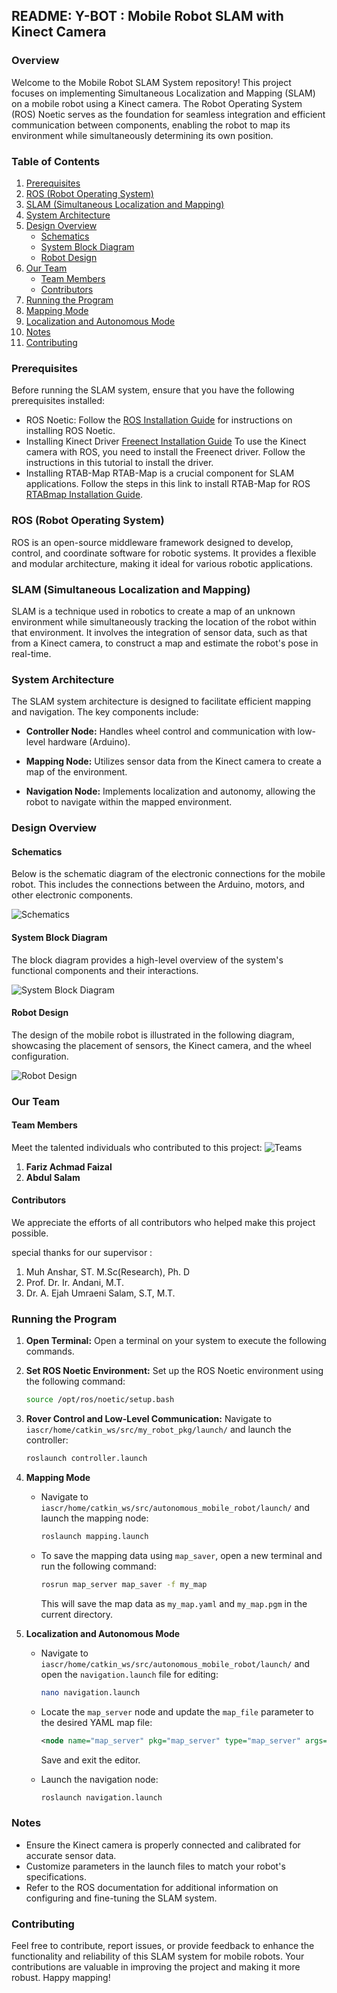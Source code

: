 ## README: Y-BOT : Mobile Robot SLAM with Kinect Camera

### Overview

Welcome to the Mobile Robot SLAM System repository! This project focuses on implementing Simultaneous Localization and Mapping (SLAM) on a mobile robot using a Kinect camera. The Robot Operating System (ROS) Noetic serves as the foundation for seamless integration and efficient communication between components, enabling the robot to map its environment while simultaneously determining its own position.

### Table of Contents

1. [Prerequisites](#prerequisites)
2. [ROS (Robot Operating System)](#ros-robot-operating-system)
3. [SLAM (Simultaneous Localization and Mapping)](#slam-simultaneous-localization-and-mapping)
4. [System Architecture](#system-architecture)
5. [Design Overview](#design-overview)
   - [Schematics](#schematics)
   - [System Block Diagram](#system-block-diagram)
   - [Robot Design](#robot-design)
6. [Our Team](#our-team)
   - [Team Members](#team-members)
   - [Contributors](#contributors)
7. [Running the Program](#running-the-program)
8. [Mapping Mode](#mapping-mode)
9. [Localization and Autonomous Mode](#localization-and-autonomous-mode)
10. [Notes](#notes)
11. [Contributing](#contributing)

### Prerequisites

Before running the SLAM system, ensure that you have the following prerequisites installed:

- ROS Noetic: Follow the [ROS Installation Guide](http://wiki.ros.org/noetic/Installation) for instructions on installing ROS Noetic.
- Installing Kinect Driver [Freenect Installation Guide](https://aibegins.net/2020/11/22/give-your-next-robot-3d-vision-kinect-v1-with-ros-noetic/) To use the Kinect camera with ROS, you need to install the Freenect driver. Follow the instructions in this tutorial to install the driver.
- Installing RTAB-Map RTAB-Map is a crucial component for SLAM applications. Follow the steps in this link to install RTAB-Map for ROS [RTABmap Installation Guide](https://github.com/introlab/rtabmap_ros).

### ROS (Robot Operating System)

ROS is an open-source middleware framework designed to develop, control, and coordinate software for robotic systems. It provides a flexible and modular architecture, making it ideal for various robotic applications.

### SLAM (Simultaneous Localization and Mapping)

SLAM is a technique used in robotics to create a map of an unknown environment while simultaneously tracking the location of the robot within that environment. It involves the integration of sensor data, such as that from a Kinect camera, to construct a map and estimate the robot's pose in real-time.

### System Architecture

The SLAM system architecture is designed to facilitate efficient mapping and navigation. The key components include:

- **Controller Node:** Handles wheel control and communication with low-level hardware (Arduino).

- **Mapping Node:** Utilizes sensor data from the Kinect camera to create a map of the environment.

- **Navigation Node:** Implements localization and autonomy, allowing the robot to navigate within the mapped environment.


### Design Overview

#### Schematics

Below is the schematic diagram of the electronic connections for the mobile robot. This includes the connections between the Arduino, motors, and other electronic components.

![Schematics](/Design/schematic.png)


#### System Block Diagram

The block diagram provides a high-level overview of the system's functional components and their interactions.

![System Block Diagram](/Design/block_diagram.png)


#### Robot Design

The design of the mobile robot is illustrated in the following diagram, showcasing the placement of sensors, the Kinect camera, and the wheel configuration.

![Robot Design](/Design/iso2.png)


### Our Team

#### Team Members

Meet the talented individuals who contributed to this project:
   ![Teams](/Design/our_team.jpg)
1. **Fariz Achmad Faizal**
2. **Abdul Salam**

#### Contributors

We appreciate the efforts of all contributors who helped make this project possible.

special thanks for our supervisor :
1. Muh Anshar, ST. M.Sc(Research), Ph. D
2. Prof. Dr. Ir. Andani, M.T.
3. Dr. A. Ejah Umraeni Salam, S.T, M.T.

### Running the Program

1. **Open Terminal:**
   Open a terminal on your system to execute the following commands.

2. **Set ROS Noetic Environment:**
   Set up the ROS Noetic environment using the following command:
   ```bash
   source /opt/ros/noetic/setup.bash
   ```

3. **Rover Control and Low-Level Communication:**
   Navigate to `iascr/home/catkin_ws/src/my_robot_pkg/launch/` and launch the controller:
   ```bash
   roslaunch controller.launch
   ```

4. **Mapping Mode**

   - Navigate to `iascr/home/catkin_ws/src/autonomous_mobile_robot/launch/` and launch the mapping node:
     ```bash
     roslaunch mapping.launch
     ```

   - To save the mapping data using `map_saver`, open a new terminal and run the following command:
     ```bash
     rosrun map_server map_saver -f my_map
     ```
     This will save the map data as `my_map.yaml` and `my_map.pgm` in the current directory.

5. **Localization and Autonomous Mode**

   - Navigate to `iascr/home/catkin_ws/src/autonomous_mobile_robot/launch/` and open the `navigation.launch` file for editing:
     ```bash
     nano navigation.launch
     ```
   - Locate the `map_server` node and update the `map_file` parameter to the desired YAML map file:
     ```xml
     <node name="map_server" pkg="map_server" type="map_server" args="$(find your_package)/maps/your_map.yaml"/>
     ```
     Save and exit the editor.

   - Launch the navigation node:
     ```bash
     roslaunch navigation.launch
     ```

### Notes

- Ensure the Kinect camera is properly connected and calibrated for accurate sensor data.
- Customize parameters in the launch files to match your robot's specifications.
- Refer to the ROS documentation for additional information on configuring and fine-tuning the SLAM system.

### Contributing

Feel free to contribute, report issues, or provide feedback to enhance the functionality and reliability of this SLAM system for mobile robots. Your contributions are valuable in improving the project and making it more robust. Happy mapping!
